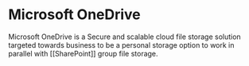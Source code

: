 # Microsoft OneDrive

Microsoft OneDrive is a Secure and scalable cloud file storage solution targeted towards business to be a personal storage option to work in parallel with [[SharePoint]] group file storage.